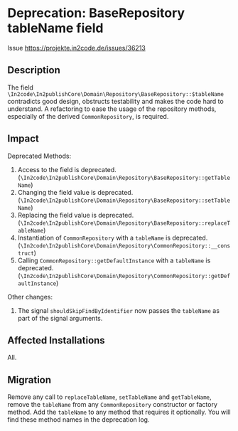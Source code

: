 # Deprecation: BaseRepository tableName field

Issue https://projekte.in2code.de/issues/36213

## Description

The field `\In2code\In2publishCore\Domain\Repository\BaseRepository::$tableName`
contradicts good design, obstructs testability and makes the code hard to understand.
A refactoring to ease the usage of the repository methods, especially of the derived `CommonRepository`, is required.

## Impact

Deprecated Methods:
1. Access to the field is deprecated. (`\In2code\In2publishCore\Domain\Repository\BaseRepository::getTableName`)
1. Changing the field value is deprecated. (`\In2code\In2publishCore\Domain\Repository\BaseRepository::setTableName`)
1. Replacing the field value is deprecated. (`\In2code\In2publishCore\Domain\Repository\BaseRepository::replaceTableName`)
1. Instantiation of `CommonRepository` with a `tableName` is deprecated. (`\In2code\In2publishCore\Domain\Repository\CommonRepository::__construct`)
1. Calling `CommonRepository::getDefaultInstance` with a `tableName` is deprecated. (`\In2code\In2publishCore\Domain\Repository\CommonRepository::getDefaultInstance`)

Other changes:
1. The signal `shouldSkipFindByIdentifier` now passes the `tableName` as part of the signal arguments.

## Affected Installations

All.

## Migration

Remove any call to `replaceTableName`, `setTableName` and `getTableName`, remove the `tableName` from any `CommonRepository` constructor or factory method.
Add the `tableName` to any method that requires it optionally. You will find these method names in the deprecation log.  
